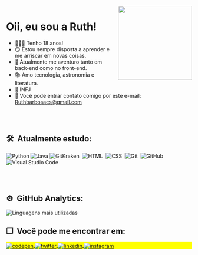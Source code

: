 <img align="right" height="200em" src="https://cdn.discordapp.com/attachments/809816670071816222/960022788121428028/20220403_004649.gif"/>
<h1 align="left">Oii, eu sou a Ruth!</h1>

- 👩🏾‍💻 Tenho 18 anos!
- 😏 Estou sempre disposta a aprender e me arriscar em novas coisas.
- 🚀 Atualmente me aventuro tanto em back-end como no front-end.
- 📚 Amo tecnologia, astronomia e literatura.
- 💭 INFJ
- 📧 Você pode entrar contato comigo por este e-mail: Ruthbarbosacs@gmail.com

<br><br>

## 🛠 &nbsp;Atualmente estudo:

![Python](https://img.shields.io/badge/-Python-05122A?style=flat&logo=python)
![Java](https://img.shields.io/badge/-Java-05122A?style=flat&logo=JavaScript)
![GitKraken](https://img.shields.io/badge/-GitKraken-05122A?style=flat&logo=GitKraken)&nbsp;
![HTML](https://img.shields.io/badge/-HTML-05122A?style=flat&logo=HTML5)&nbsp;
![CSS](https://img.shields.io/badge/-CSS-05122A?style=flat&logo=CSS3&logoColor=1572B6)&nbsp;
![Git](https://img.shields.io/badge/-Git-05122A?style=flat&logo=git)&nbsp;
![GitHub](https://img.shields.io/badge/-GitHub-05122A?style=flat&logo=github)&nbsp;
![Visual Studio Code](https://img.shields.io/badge/-Visual%20Studio%20Code-05122A?style=flat&logo=visual-studio-code&logoColor=007ACC)&nbsp;

<br><br>

## ⚙️ &nbsp;GitHub Analytics:

![Linguagens mais utilizadas](https://github-readme-stats.vercel.app/api/top-langs/?username=Ruuhbcs&layout=compact&title=Linguagens%20mais%20utilizadas&card_width=4000&card_height=195)



## ❐ &nbsp;Você pode me encontrar em:

<p align="left" style="background:yellow">
<a href="https://codepen.io/maykbrito" target="_blank">
  <img align="center" src="https://img.shields.io/badge/-Ruuh%20ッ-05122A?style=flat&logo=discord" alt="codepen"/>
</a>
<a href="https://twitter.com/AwareRuuh" target="_blank">
  <img align="center" src="https://img.shields.io/badge/-AwareRuuh-05122A?style=flat&logo=twitter" alt="twitter"/>  
</a>
<a href="https://www.linkedin.com/in/ruth-barbosa-a35616236/" target="_blank">
  <img align="center" src="https://img.shields.io/badge/-Ruth%20Barbosa-05122A?style=flat&logo=linkedin" alt="linkedin"/>
</a>
<a href="https://www.instagram.com/awareruuh/" target="_blank">
 <img align="center" src="https://img.shields.io/badge/-Awareruuh-05122A?style=flat&logo=instagram" alt="instagram"/>
</a>
